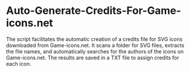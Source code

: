 # Auto-Generate-Credits-For-Game-icons.net
The script facilitates the automatic creation of a credits file for SVG icons downloaded from Game-icons.net. It scans a folder for SVG files, extracts the file names, and automatically searches for the authors of the icons on Game-icons.net. The results are saved in a TXT file to assign credits for each icon.

